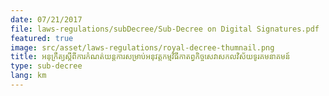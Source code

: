 ```yaml
---
date: 07/21/2017
file: laws-regulations/subDecree/Sub-Decree on Digital Signatures.pdf
featured: true
image: src/asset/laws-regulations/royal-decree-thumnail.png
title: អនុក្រឹត្យស្តីពីការកំណត់យន្តការសម្រាប់អនុវត្តកម្មវិធីកាតព្វកិច្ចសេវាសកលវិស័យទូរគមនាគមន៍
type: sub-decree
lang: km
---
```

